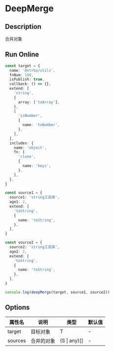 # DeepMerge

## Description
合并对象

## Run Online

<RunCode :language="ts" :dependency="`
function toRawType(data: any): string {
  return Object.prototype.toString.call(data).slice(8, -1)
}
function isType(data: any, type: string): boolean {
  return toRawType(data).toLowerCase() === type.toLowerCase()
}
function isObject(data: any): data is Record<any, any> {
  return isType(data, 'Object')
}
function isArray(data: any): data is any[] {
  return isType(data, 'Array')
}
function objectKeys<T extends object>(object: T): Array<\`\${keyof T & (string | number | boolean | null | undefined)}\`> {
  return Object.keys(object) as Array<\`\${keyof T & (string | number | boolean | null | undefined)}\`>
}
type MergeInsertions<T> =
  T extends object
    ? { [K in keyof T]: MergeInsertions<T[K]> }
    : T
type DeepMerge<F, S> = MergeInsertions<{
  [K in keyof F | keyof S]: K extends keyof S & keyof F
    ? DeepMerge<F[K], S[K]>
    : K extends keyof S
      ? S[K]
      : K extends keyof F
        ? F[K]
        : never;
}>
function isMergableObject(object: any): object is Object {
  return isObject(object) && !isArray(object)
}
function deepMerge<T extends object = object, S extends object = T>(target: T, ...sources: (S | any)[]): DeepMerge<T, S> {
  if (!sources.length)
    return target as any
  const source = sources.shift()
  if (source === undefined)
    return target as any
  if (isMergableObject(target) && isMergableObject(source)) {
    objectKeys(source).forEach((key) => {
      if (isMergableObject(source[key])) {
        if (!(target as any)[key])
          (target as any)[key] = {}
        deepMerge((target as any)[key], source[key])
      }
      else {
        (target as any)[key] = source[key]
      }
    })
  }
  return deepMerge(target, ...sources)
}`">

```ts
const target = {
  name: '@vtrbo/utils',
  fnNum: 100,
  isPublish: true,
  callback: () => {},
  extend: [
    'string',
    {
      array: ['toArray'],
    },
    [
      'isNumber',
      {
        name: 'toNumber',
      },
    ],
  ],
  includes: {
    name: 'object',
    fn: [
      'clone',
      {
        name: 'keys',
      },
    ],
  },
}

const source1 = {
  source1: 'string工具库',
  age1: 2,
  extend: [
    'toString',
    {
      name: 'toString',
    },
  ],
}

const source2 = {
  source2: 'string工具库',
  age2: 2,
  extend: [
    'toString',
    {
      name: 'toString',
    },
  ],
}

console.log(deepMerge(target, source1, source2))
```

</RunCode>

## Options

<div class="utils-table">

| 属性名 | 说明 | 类型 | 默认值 |
| --- | --- | --- | --- |
| target | 目标对象 | T | - |
| sources | 合并的对象 | (S \| any)[] | - |

</div>